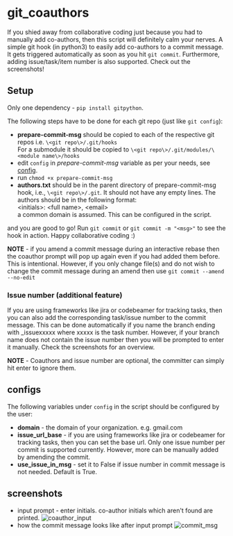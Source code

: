 # git_coauthors
If you shied away from collaborative coding just because you had to manually add co-authors, then this script will definitely calm your nerves. A simple git hook (in python3) to easily add co-authors to a commit message. It gets triggered automatically as soon as you hit ```git commit```. Furthermore, adding issue/task/item number is also supported. Check out the screenshots!

## Setup
Only one dependency - ```pip install gitpython```. 

The following steps have to be done for each git repo (just like ```git config```):
* **prepare-commit-msg** should be copied to each of the respective git repos i.e. ```\<git repo\>/.git/hooks```  
  For a submodule it should be copied to ```\<git repo\>/.git/modules/\<module name\>/hooks```
* edit ```config```  in _prepare-commit-msg_ variable as per your needs, see [config](#configs).
* run ```chmod +x prepare-commit-msg```
* **authors.txt** should be in the parent directory of prepare-commit-msg hook, i.e., ```\<git repo\>/.git```. It should not have any empty lines. The authors should be in the following format:  
  \<initials\>: \<full name\>, \<email\>  
  a common domain is assumed. This can be configured in the script.

and you are good to go! Run ```git commit``` or ```git commit -m "<msg>"``` to see the hook in action. Happy collaborative coding :)
  
**NOTE** - if you amend a commit message during an interactive rebase then the coauthor prompt will pop up again even if you had added them before. This is intentional. However, if you only change file(s) and do not wish to change the commit message during an amend then use 
```git commit --amend --no-edit```

### Issue number (additional feature)
If you are using frameworks like jira or codebeamer for tracking tasks, then you can also add the corresponding task/issue number
to the commit message. This can be done automatically if you name the branch ending with _issuexxxxx where xxxxx is the task number. However, if your branch name does not contain the issue number then you will be prompted to enter it manually. Check the screenshots for an overview.

**NOTE** - Coauthors and issue number are optional, the committer can simply hit enter to ignore them.

## configs
The following variables under ```config``` in the script should be configured by the user:
* **domain** - the domain of your organization. e.g. gmail.com
* **issue_url_base** - if you are using frameworks like jira or codebeamer for tracking tasks,
                       then you can set the base url. Only one issue number per commit is supported currently. However, more can be manually added by amending the commit.
* **use_issue_in_msg** - set it to False if issue number in commit message is not needed. Default is True.

## screenshots
* input prompt - enter initials. co-author initials which aren't found are printed.
![coauthor_input](coauthor_input.png)
* how the commit message looks like after input prompt
![commit_msg](commit_msg.png)
